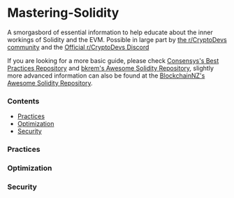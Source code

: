# Mastering-Solidity
A smorgasbord of essential information to help educate about the inner workings of Solidity and the EVM. Possible in large part by [the r/CryptoDevs community](https://www.reddit.com/r/cryptodevs/) and the [Official r/CryptoDevs Discord](https://discord.gg/EDA6M3R)

If you are looking for a more basic guide, please check [Consensys's Best Practices Repository](https://github.com/ConsenSys/smart-contract-best-practices) and [bkrem's Awesome Solidity Repository](https://github.com/bkrem/awesome-solidity), slightly more advanced information can also be found at the [BlockchainNZ's Awesome Solidity Repository](https://github.com/BlockchainLabsNZ/awesome-solidity).


### Contents
- [Practices](#practices)
- [Optimization](#optimization)
- [Security](#security)

### Practices


### Optimization


### Security
